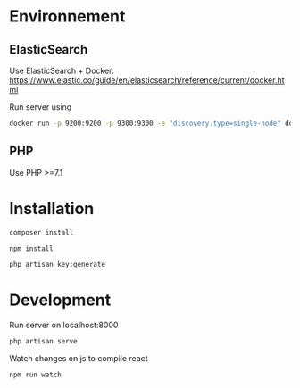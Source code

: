 # Environnement
## ElasticSearch
Use ElasticSearch + Docker:
https://www.elastic.co/guide/en/elasticsearch/reference/current/docker.html

Run server using 
```sh
docker run -p 9200:9200 -p 9300:9300 -e "discovery.type=single-node" docker.elastic.co/elasticsearch/elasticsearch:6.2.3
```

## PHP
Use PHP >=7.1

# Installation

```sh
composer install
```

```sh
npm install
```

```sh
php artisan key:generate
```

# Development

Run server on localhost:8000
```sh
php artisan serve
```

Watch changes on js to compile react
```sh
npm run watch
```
